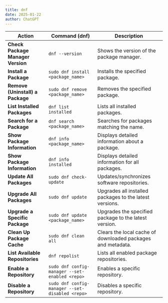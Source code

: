 ```yaml
---
title: dnf
date: 2025-01-22
author: ChatGPT
---
```


| **Action**                        | **Command (dnf)**                               | **Description**                                             |
|-----------------------------------|-------------------------------------------------|-------------------------------------------------------------|
| **Check Package Manager Version** | `dnf --version`                                 | Shows the version of the package manager.                   |
| **Install a Package**             | `sudo dnf install <package_name>`               | Installs the specified package.                             |
| **Remove (Uninstall) a Package**  | `sudo dnf remove <package_name>`                | Removes the specified package.                              |
| **List Installed Packages**       | `dnf list installed`                            | Lists all installed packages.                               |
| **Search for a Package**          | `dnf search <package_name>`                     | Searches for packages matching the name.                    |
| **Show Package Information**      | `dnf info <package_name>`                       | Displays detailed information about a package.              |
| **Show Package Information**      | `dnf info installed`                            | Displays detailed information for all packages.             |
| **Update All Packages**           | `sudo dnf check-update`                         | Updates/synchronizes software repositories.                 |
| **Upgrade All Packages**          | `sudo dnf update`                               | Upgrades all installed packages to the latest versions.     |
| **Upgrade a Specific Package**    | `sudo dnf update <package_name>`                | Upgrades the specified package to the latest version.       |
| **Clean Up Package Cache**        | `sudo dnf clean all`                            | Clears the local cache of downloaded packages and metadata. |
| **List Available Repositories**   | `dnf repolist`                                  | Lists all enabled package repositories.                     |
| **Enable a Repository**           | `sudo dnf config-manager --set-enabled <repo>`  | Enables a specific repository.                              |
| **Disable a Repository**          | `sudo dnf config-manager --set-disabled <repo>` | Disables a specific repository.                             |

